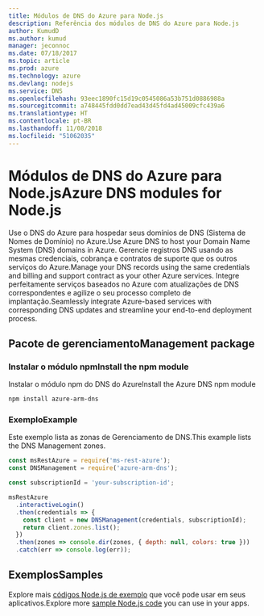 ```yaml
---
title: Módulos de DNS do Azure para Node.js
description: Referência dos módulos de DNS do Azure para Node.js
author: KumudD
ms.author: kumud
manager: jeconnoc
ms.date: 07/18/2017
ms.topic: article
ms.prod: azure
ms.technology: azure
ms.devlang: nodejs
ms.service: DNS
ms.openlocfilehash: 93eec1890fc15d19c0545086a53b751d0886988a
ms.sourcegitcommit: a748445fdd0dd7ead43d45fd4ad45009cfc439a6
ms.translationtype: HT
ms.contentlocale: pt-BR
ms.lasthandoff: 11/08/2018
ms.locfileid: "51062035"
---
```

# <a name="azure-dns-modules-for-nodejs"></a><span data-ttu-id="533eb-103">Módulos de DNS do Azure para Node.js</span><span class="sxs-lookup"><span data-stu-id="533eb-103">Azure DNS modules for Node.js</span></span>

<span data-ttu-id="533eb-104">Use o DNS do Azure para hospedar seus domínios de DNS (Sistema de Nomes de Domínio) no Azure.</span><span class="sxs-lookup"><span data-stu-id="533eb-104">Use Azure DNS to host your Domain Name System (DNS) domains in Azure.</span></span> <span data-ttu-id="533eb-105">Gerencie registros DNS usando as mesmas credenciais, cobrança e contratos de suporte que os outros serviços do Azure.</span><span class="sxs-lookup"><span data-stu-id="533eb-105">Manage your DNS records using the same credentials and billing and support contract as your other Azure services.</span></span> <span data-ttu-id="533eb-106">Integre perfeitamente serviços baseados no Azure com atualizações de DNS correspondentes e agilize o seu processo completo de implantação.</span><span class="sxs-lookup"><span data-stu-id="533eb-106">Seamlessly integrate Azure-based services with corresponding DNS updates and streamline your end-to-end deployment process.</span></span>

## <a name="management-package"></a><span data-ttu-id="533eb-107">Pacote de gerenciamento</span><span class="sxs-lookup"><span data-stu-id="533eb-107">Management package</span></span>

### <a name="install-the-npm-module"></a><span data-ttu-id="533eb-108">Instalar o módulo npm</span><span class="sxs-lookup"><span data-stu-id="533eb-108">Install the npm module</span></span>

<span data-ttu-id="533eb-109">Instalar o módulo npm do DNS do Azure</span><span class="sxs-lookup"><span data-stu-id="533eb-109">Install the Azure DNS npm module</span></span>

```bash
npm install azure-arm-dns
```

### <a name="example"></a><span data-ttu-id="533eb-110">Exemplo</span><span class="sxs-lookup"><span data-stu-id="533eb-110">Example</span></span>

<span data-ttu-id="533eb-111">Este exemplo lista as zonas de Gerenciamento de DNS.</span><span class="sxs-lookup"><span data-stu-id="533eb-111">This example lists the DNS Management zones.</span></span>

```javascript
const msRestAzure = require('ms-rest-azure');
const DNSManagement = require('azure-arm-dns');

const subscriptionId = 'your-subscription-id';

msRestAzure
  .interactiveLogin()
  .then(credentials => {
    const client = new DNSManagement(credentials, subscriptionId);
    return client.zones.list();
  })
  .then(zones => console.dir(zones, { depth: null, colors: true }))
  .catch(err => console.log(err));
```

## <a name="samples"></a><span data-ttu-id="533eb-112">Exemplos</span><span class="sxs-lookup"><span data-stu-id="533eb-112">Samples</span></span>

<span data-ttu-id="533eb-113">Explore mais [códigos Node.js de exemplo](https://azure.microsoft.com/resources/samples/?platform=nodejs) que você pode usar em seus aplicativos.</span><span class="sxs-lookup"><span data-stu-id="533eb-113">Explore more [sample Node.js code](https://azure.microsoft.com/resources/samples/?platform=nodejs) you can use in your apps.</span></span>
